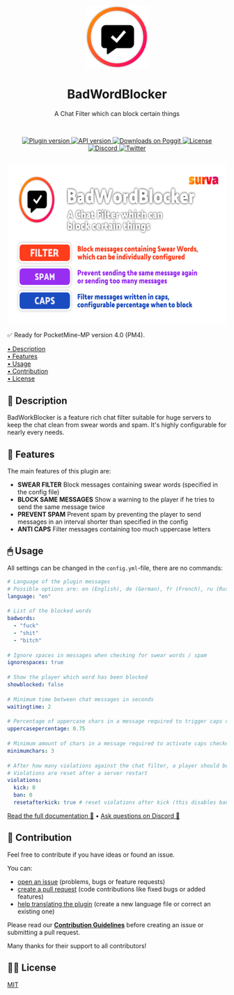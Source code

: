<p align="center">
    <img src=".github/.media/logo.png" width="144" height="144" alt="BadWordBlocker plugin logo">
</p>

<h1 align="center">BadWordBlocker</h1>
<p align="center">A Chat Filter which can block certain things</p>

<br>

<p align="center">
    <a href="https://poggit.pmmp.io/p/BadWordBlocker">
        <img src="https://poggit.pmmp.io/shield.state/BadWordBlocker" alt="Plugin version">
    </a>
    <a href="https://github.com/pmmp/PocketMine-MP">
        <img src="https://poggit.pmmp.io/shield.api/BadWordBlocker" alt="API version">
    </a>
    <a href="https://poggit.pmmp.io/p/BadWordBlocker">
        <img src="https://poggit.pmmp.io/shield.dl/BadWordBlocker" alt="Downloads on Poggit">
    </a>
    <a href="https://github.com/survanetwork/BadWordBlocker/blob/master/LICENSE">
        <img src="https://img.shields.io/github/license/survanetwork/BadWordBlocker.svg" alt="License">
    </a>
    <a href="https://discord.gg/t4Kg4j3829">
        <img src="https://img.shields.io/discord/685532530451283997?color=blueviolet" alt="Discord">
    </a>
    <a href="https://twitter.com/survanetwork">
        <img src="https://img.shields.io/twitter/url?label=SURVA%20network%20on%20Twitter&style=social&url=https%3A%2F%2Ftwitter.com%2Fsurvanetwork" alt="Twitter">
    </a>
</p>

##

<p align="center">
    <img src=".github/.media/feature-banner.png" width="650" height="365" alt="BadWordBlocker plugin features">
</p>

✅ Ready for PocketMine-MP version 4.0 (PM4).

[• Description](#-description)  
[• Features](#-features)  
[• Usage](#-usage)  
[• Contribution](#-contribution)  
[• License](#%EF%B8%8F-license)

## 📙 Description
BadWorkBlocker is a feature rich chat filter suitable for huge servers to keep the chat clean from swear words and spam. It's highly configurable for nearly every needs.

## 🎁 Features
The main features of this plugin are:

- **SWEAR FILTER** Block messages containing swear words (specified in the config file)
- **BLOCK SAME MESSAGES** Show a warning to the player if he tries to send the same message twice
- **PREVENT SPAM** Prevent spam by preventing the player to send messages in an interval shorter than specified in the config
- **ANTI CAPS** Filter messages containing too much uppercase letters

## 🖱 Usage
All settings can be changed in the `config.yml`-file, there are no commands:

```yaml
# Language of the plugin messages
# Possible options are: en (English), de (German), fr (French), ru (Russian), tr (Turkish), id (Indonesian)
language: "en"

# List of the blocked words
badwords:
  - "fuck"
  - "shit"
  - "bitch"

# Ignore spaces in messages when checking for swear words / spam
ignorespaces: true

# Show the player which word has been blocked
showblocked: false

# Minimum time between chat messages in seconds
waitingtime: 2

# Percentage of uppercase chars in a message required to trigger caps checker
uppercasepercentage: 0.75

# Minimum amount of chars in a message required to activate caps checker (to avoid blocking HI, OK, etc.)
minimumchars: 3

# After how many violations against the chat filter, a player should be kicked/banned - set to 0 to disable
# Violations are reset after a server restart
violations:
  kick: 0
  ban: 0
  resetafterkick: true # reset violations after kick (this disables banning if kick-count is lower)
```

[Read the full documentation 📖](https://plugins.surva.net/docs/BadWordBlocker) • [Ask questions on Discord 💬](https://discord.gg/t4Kg4j3829)

## 🙋‍ Contribution
Feel free to contribute if you have ideas or found an issue.

You can:
- [open an issue](https://github.com/survanetwork/BadWordBlocker/issues) (problems, bugs or feature requests)
- [create a pull request](https://github.com/survanetwork/BadWordBlocker/pulls) (code contributions like fixed bugs or added features)
- [help translating the plugin](https://github.com/survanetwork/BadWordBlocker/tree/master/resources/languages) (create a new language file or correct an existing one)

Please read our **[Contribution Guidelines](CONTRIBUTING.md)** before creating an issue or submitting a pull request.

Many thanks for their support to all contributors!

## 👨‍⚖️ License
[MIT](https://github.com/survanetwork/BadWordBlocker/blob/master/LICENSE)
